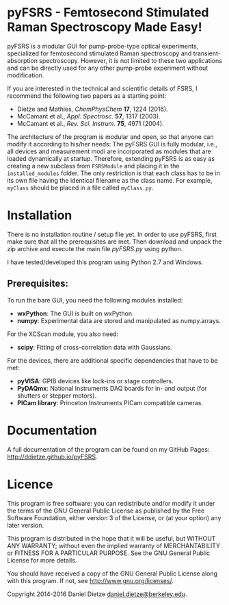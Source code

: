 pyFSRS - Femtosecond Stimulated Raman Spectroscopy Made Easy!
=============================================================

pyFSRS is a modular GUI for pump-probe-type optical experiments, specialized for
femtosecond stimulated Raman spectroscopy and transient-absorption spectroscopy.
However, it is not limited to these two applications and can be directly used for
any other pump-probe experiment without modification.

If you are interested in the technical and scientific details of FSRS, I recommend the following two papers as a starting point:

* Dietze and Mathies, *ChemPhysChem* **17**, 1224 (2016).
* McCamant et al., *Appl. Spectrosc.* **57**, 1317 (2003).
* McCamant et al., *Rev. Sci. Instrum.* **75**, 4971 (2004).

The architecture of the program is modular and open, so that anyone can modify it according
to his/her needs: The pyFSRS GUI is fully modular, i.e., all devices and measurement modi are
incorporated as modules that are loaded dynamically at startup. Therefore, extending pyFSRS is as easy
as creating a new subclass from `FSRSModule` and placing it in the `installed_modules` folder. The only
restriction is that each class has to be in its own file having the identical filename as the class name.
For example, `myClass` should be placed in a file called `myClass.py`.

Installation
============

There is no installation routine / setup file yet.
In order to use pyFSRS, first make sure that all the prerequisites are met.
Then download and unpack the zip archive and execute the main file *pyFSRS.py* using python.

I have tested/developed this program using Python 2.7 and Windows.

Prerequisites:
--------------

To run the bare GUI, you need the following modules installed:

* **wxPython**: The GUI is built on wxPython.
* **numpy**: Experimental data are stored and manipulated as numpy.arrays.

For the XCScan module, you also need:

* **scipy**: Fitting of cross-correlation data with Gaussians.

For the devices, there are additional specific dependencies that have to be met:

* **pyVISA**: GPIB devices like lock-ins or stage controllers.
* **PyDAQmx**: National Instruments DAQ boards for in- and output (for shutters or stepper motors).
* **PICam library**: Princeton Instruments PICam compatible cameras.

Documentation
=============

A full documentation of the program can be found on my GitHub Pages: <http://ddietze.github.io/pyFSRS>.

Licence
=======

This program is free software: you can redistribute and/or modify
it under the terms of the GNU General Public License as published by
the Free Software Foundation, either version 3 of the License, or
(at your option) any later version.

This program is distributed in the hope that it will be useful,
but WITHOUT ANY WARRANTY; without even the implied warranty of
MERCHANTABILITY or FITNESS FOR A PARTICULAR PURPOSE.  See the
GNU General Public License for more details.

You should have received a copy of the GNU General Public License
along with this program.  If not, see <http://www.gnu.org/licenses/>.

Copyright 2014-2016 Daniel Dietze <daniel.dietze@berkeley.edu>.
